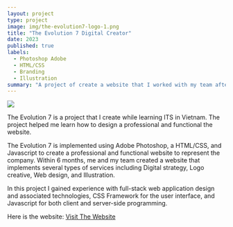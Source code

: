 ```yaml
---
layout: project
type: project
image: img/the-evolution7-logo-1.png
title: "The Evolution 7 Digital Creator"
date: 2023
published: true
labels:
  - Photoshop Adobe
  - HTML/CSS
  - Branding
  - Illustration
summary: "A project of create a website that I worked with my team after graduate college in Vietnam."
---
```


<img class="img-fluid" src="../img/the-evolution7-homepage.png">

The Evolution 7 is a project that I create while learning ITS in Vietnam. The project helped me learn how to design a professional and functional the website.

The Evolution 7 is implemented using Adobe Photoshop, a HTML/CSS, and Javascript to create a professional and functional website to represent the company. Within 6 months, me and my team created a website that implements several types of services including Digital strategy, Logo creative, Web design, and Illustration.

In this project I gained experience with full-stack web application design and associated technologies, CSS Framework for the user interface, and Javascript for both client and server-side programming. 

Here is the website: <a href ="https://theevolution7.com/index.html">Visit The Website</a>

